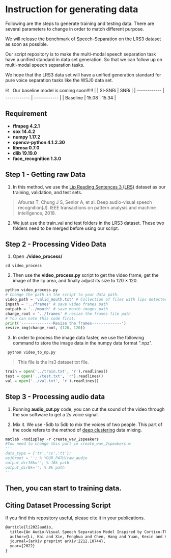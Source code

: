 # Instruction for generating data

Following are the steps to generate training and testing data.  There are several parameters to change in order to match different purpose. 

We will release the benchmark of Speech-Separation on the LRS3 dataset as soon as possible.

Our script repository is to make the multi-modal speech separation task have a unified standard in data set generation. So that we can follow up on multi-modal speech separation tasks.

We hope that the LRS3 data set will have a unified generation standard for pure voice separation tasks like the WSJ0 data set.

:ballot_box_with_check: &nbsp;&nbsp;Our baseline model is coming soon!!!!!
|   | SI-SNRi  | SNRi  |
| ------------ | ------------ | ------------ |
|  Baseline | 15.08  |  15.34 |

## Requirement

- **ffmpeg 4.2.1**
- **sox 14.4.2**
- **numpy 1.17.2**
- **opencv-python 4.1.2.30**
- **librosa 0.7.0**
- **dlib 19.19.0**
- **face_recognition 1.3.0**

## Step 1 - Getting raw Data

1. In this method, we use the [Lip Reading Sentences 3 (LRS)](http://www.robots.ox.ac.uk/~vgg/data/lip_reading/lrs3.html) dataset as our training, validation, and test sets.

> Afouras T, Chung J S, Senior A, et al. Deep audio-visual speech recognition[J]. IEEE transactions on pattern analysis and machine intelligence, 2018.
2. We just use the train_val and test folders in the LRS3 dataset. These two folders need to be merged before using our script.
## Step 2 - Processing Video Data

1.  Open **./video_process/** 

```shell
cd video_process
```
2.  Then use the **video_process.py** script to get the video frame, get the image of the lip area, and finally adjust its size to 120 × 120.

```python
python video_process.py
# Change the path in the script to your data path.
video_path = 'valid_mouth.txt' # Collection of files with lips detected
inpath = '../frames' # save video frames path
outpath = '../mouth' # save mouth images path
change_root = '../frames' # resize the frames file path
# You can note this code first.
print('--------------Resize the frames-------------')
resize_img(change_root, (120, 120))
```

3. In order to process the image data faster, we use the following command to store the image data in the numpy data format ".npz".

```python
 python video_to_np.py
```

> This file is the lrs3 dataset txt file.

```python
train = open('../train.txt', 'r').readlines()
test = open('../test.txt', 'r').readlines()
val = open('../val.txt', 'r').readlines()
```

## Step 3 - Processing audio data

1. Running **audio_cut.py** code, you can cut the sound of the video through the sox software to get a 2s voice signal.

2. Mix it. We use -5db to 5db to mix the voices of two people. This part of the code refers to the method of [deep clustering](https://www.merl.com/demos/deep-clustering) data mixing.


```python
matlab -nodisplay -r create_wav_2speakers
#You need to change this part in create_wav_2speakers.m
'''
data_type = {'tr','cv','tt'};
wsj0root = ''; % YOUR_PATH/raw_audio
output_dir16k=''; % 16k path
output_dir8k=''; % 8k path
'''
```


## Then, you can start to training data.

## Citing Dataset Processing Script

If you find this repository useful, please cite it in your publications.

```latex
@article{li2022audio,
  title={An Audio-Visual Speech Separation Model Inspired by Cortico-Thalamo-Cortical Circuits},
  author={Li, Kai and Xie, Fenghua and Chen, Hang and Yuan, Kexin and Hu, Xiaolin},
  journal={arXiv preprint arXiv:2212.10744},
  year={2022}
}
```
